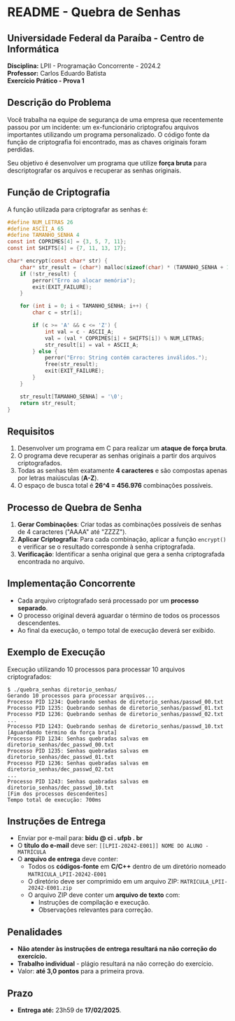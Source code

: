 # README - Quebra de Senhas

## Universidade Federal da Paraíba - Centro de Informática
**Disciplina:** LPII - Programação Concorrente - 2024.2  
**Professor:** Carlos Eduardo Batista  
**Exercício Prático - Prova 1**  

## Descrição do Problema
Você trabalha na equipe de segurança de uma empresa que recentemente passou por um incidente: um ex-funcionário criptografou arquivos importantes utilizando um programa personalizado. O código fonte da função de criptografia foi encontrado, mas as chaves originais foram perdidas.

Seu objetivo é desenvolver um programa que utilize **força bruta** para descriptografar os arquivos e recuperar as senhas originais.

## Função de Criptografia
A função utilizada para criptografar as senhas é:

```c
#define NUM_LETRAS 26
#define ASCII_A 65
#define TAMANHO_SENHA 4
const int COPRIMES[4] = {3, 5, 7, 11};
const int SHIFTS[4] = {7, 11, 13, 17};

char* encrypt(const char* str) {
    char* str_result = (char*) malloc(sizeof(char) * (TAMANHO_SENHA + 1));
    if (!str_result) {
        perror("Erro ao alocar memória");
        exit(EXIT_FAILURE);
    }

    for (int i = 0; i < TAMANHO_SENHA; i++) {
        char c = str[i];

        if (c >= 'A' && c <= 'Z') {
            int val = c - ASCII_A;
            val = (val * COPRIMES[i] + SHIFTS[i]) % NUM_LETRAS;
            str_result[i] = val + ASCII_A;
        } else {
            perror("Erro: String contém caracteres inválidos.");
            free(str_result);
            exit(EXIT_FAILURE);
        }
    }

    str_result[TAMANHO_SENHA] = '\0';
    return str_result;
}
```

## Requisitos
1. Desenvolver um programa em C para realizar um **ataque de força bruta**.
2. O programa deve recuperar as senhas originais a partir dos arquivos criptografados.
3. Todas as senhas têm exatamente **4 caracteres** e são compostas apenas por letras maiúsculas (**A-Z**).
4. O espaço de busca total é **26^4 = 456.976** combinações possíveis.

## Processo de Quebra de Senha
1. **Gerar Combinações**: Criar todas as combinações possíveis de senhas de 4 caracteres ("AAAA" até "ZZZZ").
2. **Aplicar Criptografia**: Para cada combinação, aplicar a função `encrypt()` e verificar se o resultado corresponde à senha criptografada.
3. **Verificação**: Identificar a senha original que gera a senha criptografada encontrada no arquivo.

## Implementação Concorrente
- Cada arquivo criptografado será processado por um **processo separado**.
- O processo original deverá aguardar o término de todos os processos descendentes.
- Ao final da execução, o tempo total de execução deverá ser exibido.

## Exemplo de Execução
Execução utilizando 10 processos para processar 10 arquivos criptografados:

```
$ ./quebra_senhas diretorio_senhas/
Gerando 10 processos para processar arquivos...
Processo PID 1234: Quebrando senhas de diretorio_senhas/passwd_00.txt
Processo PID 1235: Quebrando senhas de diretorio_senhas/passwd_01.txt
Processo PID 1236: Quebrando senhas de diretorio_senhas/passwd_02.txt
...
Processo PID 1243: Quebrando senhas de diretorio_senhas/passwd_10.txt
[Aguardando término da força bruta]
Processo PID 1234: Senhas quebradas salvas em diretorio_senhas/dec_passwd_00.txt
Processo PID 1235: Senhas quebradas salvas em diretorio_senhas/dec_passwd_01.txt
Processo PID 1236: Senhas quebradas salvas em diretorio_senhas/dec_passwd_02.txt
...
Processo PID 1243: Senhas quebradas salvas em diretorio_senhas/dec_passwd_10.txt
[Fim dos processos descendentes]
Tempo total de execução: 700ms
```

## Instruções de Entrega
- Enviar por e-mail para: **bidu @ ci . ufpb . br**
- O **título do e-mail** deve ser: `[[LPII-20242-E001]] NOME DO ALUNO - MATRÍCULA`
- O **arquivo de entrega** deve conter:
  - Todos os **códigos-fonte** em **C/C++** dentro de um diretório nomeado `MATRICULA_LPII-20242-E001`
  - O diretório deve ser comprimido em um arquivo ZIP: `MATRICULA_LPII-20242-E001.zip`
  - O arquivo ZIP deve conter um **arquivo de texto** com:
    - Instruções de compilação e execução.
    - Observações relevantes para correção.

## Penalidades
- **Não atender às instruções de entrega resultará na não correção do exercício.**
- **Trabalho individual** - plágio resultará na não correção do exercício.
- Valor: **até 3,0 pontos** para a primeira prova.

## Prazo
- **Entrega até:** 23h59 de **17/02/2025**.

